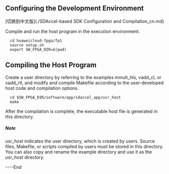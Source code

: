 Configuring the Development Environment
------------------------------------------------------------------------------------------------------------------------------------------------------------------------------------
[切换到中文版](./SDAccel-based SDK Configuration and Compilation_cn.md)

Compile and run the host program in the execution environment.
```
  cd huaweicloud-fpga/fp1
  source setup.sh
  export SW_FPGA_DIR=$(pwd)
```

Compiling the Host Program
----------------------------------------------------------------------------------------------------------------------------------------------------------------------------------------

  Create a user directory by referring to the examples mmult_hls, vadd_cl, or vadd_rtl, and modify and compile Makefile according to the user-developed host code and compilation options.

```
  cd $SW_FPGA_DIR/software/app/sdaccel_app/usr_host
  make
```

  After the compilation is complete, the executable host file is generated in this directory.

##### Note

  *usr_host* indicates the user directory, which is created by users. Source files, Makefile, or scripts compiled by users must be stored in this directory.
  You can also copy and rename the example directory and use it as the *usr_host* directory.


----End

